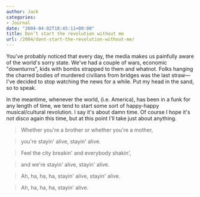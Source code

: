 ```yaml
---
author: Jack
categories:
- Journal
date: "2004-04-02T18:45:11+00:00"
title: Don’t start the revolution without me
url: /2004/dont-start-the-revolution-without-me/
---
```


You've probably noticed that every day, the media makes us painfully aware of the world's sorry state. We've had a couple of wars, economic "downturns", kids with bombs strapped to them and whatnot. Folks hanging the charred bodies of murdered civilians from bridges was the last straw&#8212;I've decided to stop watching the news for a while. Put my head in the sand, so to speak.

In the meantime, whenever the world, (i.e. America), has been in a funk for any length of time, we tend to start some sort of happy-happy musical/cultural revolution. I say it's about damn time. Of course I hope it's not disco again this time, but at this point I'll take just about anything.

> 
> 
> Whether you're a brother or whether you're a mother,
  
> 
  
> you're stayin' alive, stayin' alive.
  
> 
  
> Feel the city breakin' and everybody shakin',
  
> 
  
> and we're stayin' alive, stayin' alive.
  
> 
  
> Ah, ha, ha, ha, stayin' alive, stayin' alive.
  
> 
  
> Ah, ha, ha, ha, stayin' alive.
> 
>